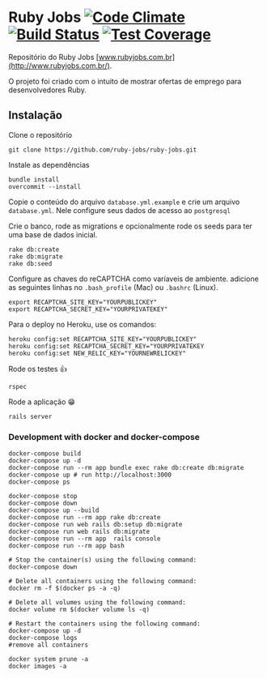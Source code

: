 # Ruby Jobs [![Code Climate](https://codeclimate.com/github/ruby-jobs/ruby-jobs/badges/gpa.svg)](https://codeclimate.com/github/ruby-jobs/ruby-jobs) [![Build Status](https://travis-ci.org/ruby-jobs/ruby-jobs.svg?branch=master)](https://travis-ci.org/ruby-jobs/ruby-jobs) [![Test Coverage](https://codeclimate.com/github/ruby-jobs/ruby-jobs/badges/coverage.svg)](https://codeclimate.com/github/ruby-jobs/ruby-jobs)

Repositório do Ruby Jobs [www.rubyjobs.com.br](http://www.rubyjobs.com.br/).

O projeto foi criado com o intuito de mostrar ofertas de emprego para desenvolvedores Ruby.

## Instalação

Clone o repositório

```
git clone https://github.com/ruby-jobs/ruby-jobs.git
```

Instale as dependências

```
bundle install
overcommit --install
```

Copie o conteúdo do arquivo `database.yml.example` e crie um arquivo `database.yml`. Nele configure seus dados de acesso ao `postgresql`

Crie o banco, rode as migrations e opcionalmente rode os seeds para ter uma base de dados inicial.

```
rake db:create
rake db:migrate
rake db:seed
```

Configure as chaves do reCAPTCHA como varíaveis de ambiente. adicione as seguintes linhas no `.bash_profile` (Mac) ou `.bashrc` (Linux).
  
    export RECAPTCHA_SITE_KEY="YOURPUBLICKEY"
    export RECAPTCHA_SECRET_KEY="YOURPRIVATEKEY"


Para o deploy no Heroku, use os comandos:


    heroku config:set RECAPTCHA_SITE_KEY="YOURPUBLICKEY"
    heroku config:set RECAPTCHA_SECRET_KEY="YOURPRIVATEKEY
    heroku config:set NEW_RELIC_KEY="YOURNEWRELICKEY"


Rode os testes :+1:

```
rspec
```

Rode a aplicação :grin:

```
rails server
```

### Development with docker and docker-compose

```shell script
docker-compose build
docker-compose up -d
docker-compose run --rm app bundle exec rake db:create db:migrate
docker-compose up # run http://localhost:3000
docker-compose ps

docker-compose stop
docker-compose down
docker-compose up --build
docker-compose run --rm app rake db:create
docker-compose run web rails db:setup db:migrate 
docker-compose run web rails db:migrate 
docker-compose run --rm app  rails console
docker-compose run --rm app bash

# Stop the container(s) using the following command:
docker-compose down

# Delete all containers using the following command:
docker rm -f $(docker ps -a -q)

# Delete all volumes using the following command:
docker volume rm $(docker volume ls -q)

# Restart the containers using the following command:
docker-compose up -d
docker-compose logs
#remove all containers

docker system prune -a
docker images -a
```
